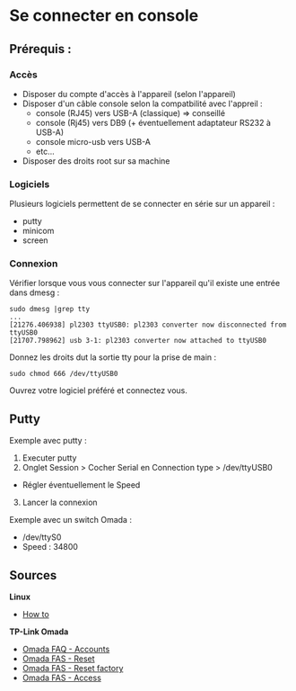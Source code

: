 # Se connecter en console

## Prérequis :

### Accès

- Disposer du compte d'accès à l'appareil (selon l'appareil)
- Disposer d'un câble console selon la compatbilité avec l'appreil :
  * console (RJ45) vers USB-A (classique) => conseillé
  * console (Rj45) vers DB9 (+ éventuellement adaptateur RS232 à USB-A)
  * console micro-usb vers USB-A
  * etc...
- Disposer des droits root sur sa machine

### Logiciels

Plusieurs logiciels permettent de se connecter en série sur un appareil :

- putty
- minicom
- screen

### Connexion

Vérifier lorsque vous vous connecter sur l'appareil qu'il existe une entrée dans
dmesg :

```
sudo dmesg |grep tty
...
[21276.406938] pl2303 ttyUSB0: pl2303 converter now disconnected from ttyUSB0
[21707.798962] usb 3-1: pl2303 converter now attached to ttyUSB0
```

Donnez les droits dut la sortie tty pour la prise de main :

```
sudo chmod 666 /dev/ttyUSB0
```

Ouvrez votre logiciel préféré et connectez vous.

## Putty

Exemple avec putty :

1. Executer putty
2. Onglet Session > Cocher Serial en  Connection type > /dev/ttyUSB0
  * Régler éventuellement le Speed
3. Lancer la connexion

Exemple avec un switch Omada :

* /dev/ttyS0
* Speed : 34800

## Sources

**Linux**

* [How to](https://www.cyberciti.biz/hardware/5-linux-unix-commands-for-connecting-to-the-serial-console/)

**TP-Link Omada**

* [Omada FAQ - Accounts](https://www.tp-link.com/us/support/faq/893/)
* [Omada FAS - Reset](https://www.tp-link.com/us/support/faq/379/)
* [Omada FAS - Reset factory](https://www.tp-link.com/us/support/faq/3146/)
* [Omada FAS - Access](https://www.tp-link.com/us/support/faq/291/)
